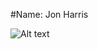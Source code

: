 #Name: Jon Harris

![Alt text](https://scontent-lga3-1.xx.fbcdn.net/hphotos-xpt1/v/t1.0-9/12208528_1086566274687358_3462391145727796746_n.jpg?oh=756023dc179f5c238184c5ae985d438d&oe=573A594D)
